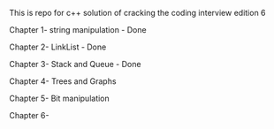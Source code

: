 This is repo for c++ solution of  cracking the coding interview edition 6

Chapter 1-  string manipulation - Done

Chapter 2-  LinkList            - Done

Chapter 3-  Stack and Queue     - Done

Chapter 4- Trees and Graphs

Chapter 5- Bit manipulation 

Chapter 6-
